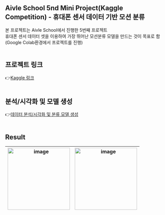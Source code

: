 ## Aivle School 5nd Mini Project(Kaggle Competition) - 휴대폰 센서 데이터 기반 모션 분류

본 프로젝트는 Aivle School에서 진행한 5번째 프로젝트</br>
휴대폰 센서 데이터 셋을 이용하여 가장 뛰어난 모션분류 모델을 만드는 것이 목표로 함</br>
(Google Colab환경에서 프로젝트를 진행)
</br></br>
## 프로젝트 링크
👉[Kaggle 링크](https://www.kaggle.com/competitions/aivle-school-5th-miniproject)
</br></br>

## 분석/시각화 및 모델 생성
👉[데이터 분석/시각화 및 분류 모델 생성](https://github.com/Jasonify97/5nd_mini_project/blob/main/5nd_miniproject.ipynb)
</br></br>

## Result
|<img width="200" alt="image" src="https://github.com/Jasonify97/5nd_mini_project/assets/98500133/d0c63ecb-f8d8-4d7f-aeb1-dca1072098f8">|<img alt="image" width="200" src="https://github.com/Jasonify97/5nd_mini_project/assets/98500133/9f5a7561-b438-4c87-9c54-d608523ba4aa">|
|:---:|:---:|



